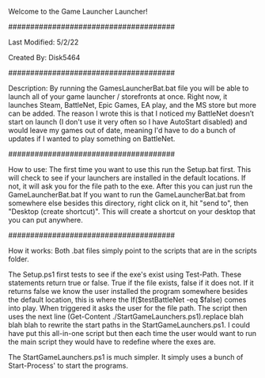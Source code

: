 Welcome to the Game Launcher Launcher! 

###################################### 

Last Modified: 5/2/22 

Created By: Disk5464

###################################### 

Description: 
By running the GamesLauncherBat.bat file you will be able to launch all of your game launcher / storefronts at once. Right now, it launches Steam, BattleNet, Epic Games, EA play, and the MS store but more can be added. The reason I wrote this is that I noticed my BattleNet doesn’t start on launch (I don't use it very often so I have AutoStart disabled) and would leave my games out of date, meaning I'd have to do a bunch of updates if I wanted to play something on BattleNet.

###################################### 

How to use: 
The first time you want to use this run the Setup.bat first. This will check to see if your launchers are installed in the default locations. If not, it will ask you for the file path to the exe. After this you can just run the GameLauncherBat.bat If you want to run the GameLauncherBat.bat from somewhere else besides this directory, right click on it, hit "send to", then "Desktop (create shortcut)". This will create a shortcut on your desktop that you can put anywhere. 

###################################### 

How it works: 
Both .bat files simply point to the scripts that are in the scripts folder.

The Setup.ps1 first tests to see if the exe's exist using Test-Path. These statements return true or false. True if the file exists, false if it does not. If it returns false we know the user installed the program somewhere besides the default location, this is where the If($testBattleNet -eq $false) comes into play. When triggered it asks the user for the file path. The script then uses the next line (Get-Content ./StartGameLaunchers.ps1).replace blah blah blah to rewrite the start paths in the StartGameLaunchers.ps1. I could have put this all-in-one script but then each time the user would want to run the main script they would have to redefine where the exes are.

The StartGameLaunchers.ps1 is much simpler. It simply uses a bunch of Start-Process' to start the programs.
